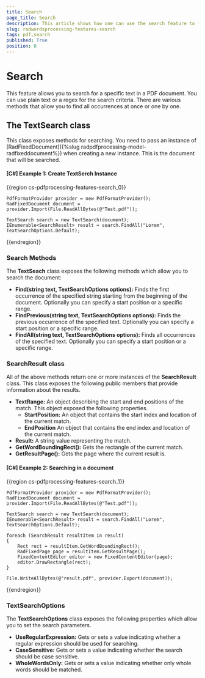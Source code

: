 ```yaml
---
title: Search
page_title: Search
description: This article shows how one can use the search feature to find text in a PDF Document.
slug: radwordsprocessing-features-search
tags: pdf,search
published: True
position: 0
---
```


# Search

This feature allows you to search for a specific text in a PDF document. You can use plain text or a regex for the search criteria. There are various methods that allow you to find all occurrences at once or one by one.

## The TextSearch class

This class exposes methods for searching. You need to pass an instance of [RadFixedDocument]({%slug radpdfprocessing-model-radfixeddocument%}) when creating a new instance. This is the document that will be searched. 


#### __[C#] Example 1:  Create TextSerch Instance__

{{region cs-pdfprocessing-features-search_0}}

    PdfFormatProvider provider = new PdfFormatProvider();
    RadFixedDocument document = provider.Import(File.ReadAllBytes(@"Test.pdf"));

    TextSearch search = new TextSearch(document);
    IEnumerable<SearchResult> result = search.FindAll("Lorem", TextSearchOptions.Default);

{{endregion}}

### Search Methods

The **TextSeach** class exposes the following methods which allow you to search the document:

* **Find(string text, TextSearchOptions options):** Finds the first occurrence of the specified string starting from the beginning of the document. Optionally you can specify a start position or a specific range.
* **FindPrevious(string text, TextSearchOptions options):** Finds the previous occurrence of the specified text. Optionally you can specify a start position or a specific range.
* **FindAll(string text, TextSearchOptions options):** Finds all occurrences of the specified text. Optionally you can specify a start position or a specific range.

### SearchResult class

All of the above methods return one or more instances of the **SearchResult** class. This class exposes the following public members that provide information about the results.

* **TextRange:** An object describing the start and end positions of the match. This object exposed the following properties.
    * **StartPosition:** An object that contains the start index and location of the current match. 
    * **EndPosition** An object that contains the end index and location of the current match. 
* **Result:** A string value representing the match.
* **GetWordBoundingRect():** Gets the rectangle of the current match.
* **GetResultPage():** Gets the page where the current result is.

#### __[C#] Example 2:  Searching in a document__

{{region cs-pdfprocessing-features-search_1}}

    PdfFormatProvider provider = new PdfFormatProvider();
    RadFixedDocument document = provider.Import(File.ReadAllBytes(@"Test.pdf"));

    TextSearch search = new TextSearch(document);
    IEnumerable<SearchResult> result = search.FindAll("Lorem", TextSearchOptions.Default);

    foreach (SearchResult resultItem in result)
    {
        Rect rect = resultItem.GetWordBoundingRect();
        RadFixedPage page = resultItem.GetResultPage();
        FixedContentEditor editor = new FixedContentEditor(page);
        editor.DrawRectangle(rect);
    }

    File.WriteAllBytes(@"result.pdf", provider.Export(document));

{{endregion}}

### TextSearchOptions

The **TextSearchOptions** class exposes the following properties which allow you to set the search parameters. 

* **UseRegularExpression:**  Gets or sets a value indicating whether a regular expression should be used for searching.
* **CaseSensitive:** Gets or sets a value indicating whether the search should be case sensitive.
* **WholeWordsOnly:** Gets or sets a value indicating whether only whole words should be matched.



